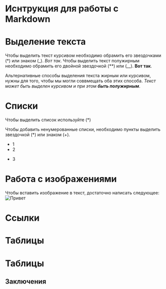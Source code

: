 # Иснтрукция для работы с Markdown

# Выделение текста

Чтобы выделить текст курсивом необходимо обрамить его звездочками (*) или знаком (_). _Вот так_. Чтобы выделить текст полужирным необходимо обрамить его двойной звездочкой (**) или (__). __Вот так__.

Альтернативные способы выделения текста жирным или курсивом, нужны для того, чтобы мы могли соввмещать оба этих способа. _Текст может быть выделен курсивом и при этом **быть полужирным**_. 

# Списки
Чтобы выделить список используйте (*)

Чтобы добавить ненумерованные списки, необходимо пункты выделить звездочкой (*) или знаком (+). 
* 1
* 2
+ 3


# Работа с изображениями

Чтобы вставить изображение в текст, достаточно написать следующее: ![Привет](kit.jpg)

# Ссылки

# Таблицы

# Таблицы

## Заключения
